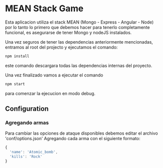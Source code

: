 MEAN Stack Game
=======================

Esta aplicacion utiliza el stack MEAN (Mongo - Express - Angular - Node) por lo tanto lo primero que debemos hacer para tenerlo completamente funcional, es asegurarse de tener Mongo y nodeJS instalados.

Una vez seguros de tener las dependencias anteriormente mencionadas, entramos al root del projecto y ejecutamos el comando:

```javascript
npm install
```


este comando descargara todas las dependencias internas del proyecto.

Una vez finalizado vamos a ejecutar el comando 

```javascript
npm start 
```

para comenzar la ejecucion en modo debug.

## Configuration

### Agregando armas

Para cambiar las opciones de ataque disponibles debemos editar el archivo 'conf/options.json'
Agregando cada arma con el siguiente formato:

```javascript
{
  'name': 'Atomic_bomb',
  'kills': 'Rock'
}
```
